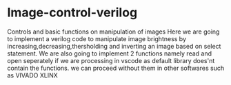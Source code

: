 # Image-control-verilog
Controls and basic functions on manipulation of images
Here we are going to implement a verilog code to manipulate image brightness by increasing,decreasing,thersholding and inverting an image based on select statement.
We are also going to implement 2 functions namely read and open seperately if we are processing in vscode as default library does'nt contain the functions.
we can proceed without them in other softwares such as VIVADO XLINX

